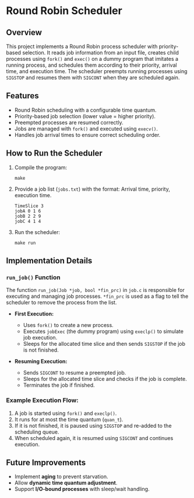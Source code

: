 # Round Robin Scheduler

## Overview
This project implements a Round Robin process scheduler with priority-based selection. It reads job information from an input file, creates child processes using `fork()` and `exec()` on a dummy program that imitates a running process, and schedules them according to their priority, arrival time, and execution time. The scheduler preempts running processes using `SIGSTOP` and resumes them with `SIGCONT` when they are scheduled again.

## Features
- Round Robin scheduling with a configurable time quantum.
- Priority-based job selection (lower value = higher priority).
- Preempted processes are resumed correctly.
- Jobs are managed with `fork()` and executed using `execv()`.
- Handles job arrival times to ensure correct scheduling order.

## How to Run the Scheduler
1. Compile the program:
   ```
   make
   ```
2. Provide a job list (`jobs.txt`) with the format:
   Arrival time, priority, execution time.
   ```
   TimeSlice 3
   jobA 0 1 6
   jobB 2 2 9
   jobC 4 1 4
   ```
3. Run the scheduler:
   ```
   make run
   ```

## Implementation Details
### `run_job()` Function
The function `run_job(Job *job, bool *fin_prc)` in `job.c` is responsible for executing and managing job processes.
`*fin_prc` is used as a flag to tell the scheduler to remove the process from the list.

- **First Execution:**
  - Uses `fork()` to create a new process.
  - Executes `jobExec` (the dummy program) using `execlp()` to simulate job execution.
  - Sleeps for the allocated time slice and then sends `SIGSTOP` if the job is not finished.

- **Resuming Execution:**
  - Sends `SIGCONT` to resume a preempted job.
  - Sleeps for the allocated time slice and checks if the job is complete.
  - Terminates the job if finished.

### Example Execution Flow:
1. A job is started using `fork()` and `execlp()`.
2. It runs for at most the time quantum (`quan_t`).
3. If it is not finished, it is paused using `SIGSTOP` and re-added to the scheduling queue.
4. When scheduled again, it is resumed using `SIGCONT` and continues execution.

## Future Improvements
- Implement **aging** to prevent starvation.
- Allow **dynamic time quantum adjustment**.
- Support **I/O-bound processes** with sleep/wait handling.